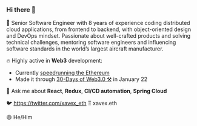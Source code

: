 ### Hi there 👋

<!--
**xavierbrochard/xavierbrochard** is a ✨ _special_ ✨ repository because its `README.md` (this file) appears on your GitHub profile.

Here are some ideas to get you started:

- 🔭 I’m currently working on ...
- 🌱 I’m currently learning ...
- 👯 I’m looking to collaborate on ...
- 🤔 I’m looking for help with ...
- 💬 Ask me about ...
- 📫 How to reach me: ...
- 😄 Pronouns: ...
- ⚡ Fun fact: ...
-->

💼 Senior Software Engineer with 8 years of experience coding distributed cloud applications, from frontend to backend, with object-oriented design and DevOps mindset. Passionate about well-crafted products and solving technical challenges, mentoring software engineers and influencing software standards in the world’s largest aircraft manufacturer. 

🔥 Highly active in **Web3** development:
- Currently [speedrunning the Ethereum](https://speedrunethereum.com/builders/0xDD14ffFAeF2E6F4889c2EDD1418fc816AB48ac26)
- Made it through [30-Days of Web3.0 ⚒️](https://twitter.com/wslyvh/status/1472955969151848456?s=20&t=wyKcY1i61E7gKqr6kwS7Ow) in January 22

💬 Ask me about **React**, **Redux**, **CI/CD automation**, **Spring Cloud**

🐦  https://twitter.com/xavex_eth
Ξ   xavex.eth

😄 He/Him
